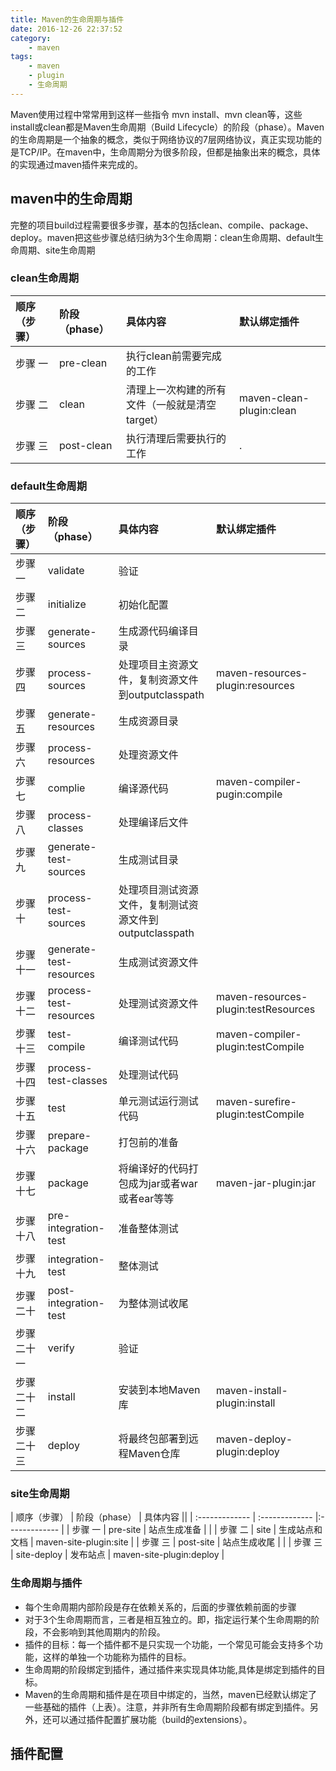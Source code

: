 ```yaml
---
title: Maven的生命周期与插件
date: 2016-12-26 22:37:52
category:
    - maven
tags:
    - maven
    - plugin
    - 生命周期
---
```

Maven使用过程中常常用到这样一些指令 mvn install、mvn clean等，这些install或clean都是Maven生命周期（Build Lifecycle）的阶段（phase）。Maven的生命周期是一个抽象的概念，类似于网络协议的7层网络协议，真正实现功能的是TCP/IP。在maven中，生命周期分为很多阶段，但都是抽象出来的概念，具体的实现通过maven插件来完成的。

## maven中的生命周期
完整的项目build过程需要很多步骤，基本的包括clean、compile、package、deploy。maven把这些步骤总结归纳为3个生命周期：clean生命周期、default生命周期、site生命周期

### clean生命周期
| 顺序（步骤）    | 阶段（phase）  | 具体内容    |默认绑定插件    |
| :------------- | :------------- |:------------- |:------------- |
| 步骤 一      |  pre-clean  | 执行clean前需要完成的工作 |     |
| 步骤 二      |  clean      | 清理上一次构建的所有文件（一般就是清空target） | maven-clean-plugin:clean  |
| 步骤 三      |  post-clean | 执行清理后需要执行的工作  |   .  |  

<!-- more -->

### default生命周期
| 顺序（步骤）    | 阶段（phase）  | 具体内容    | 默认绑定插件    |
| :------------- | :------------- |:------------- |:------------- |
| 步骤 一    | validate   |  验证     |  |
| 步骤 二    | initialize   |  初始化配置   |  |
| 步骤 三    | generate-sources   |  生成源代码编译目录  |  |
| 步骤 四    | process-sources   | 处理项目主资源文件，复制资源文件到outputclasspath  | maven-resources-plugin:resources  |
| 步骤 五    | generate-resources   |  生成资源目录     |   |
| 步骤 六    | process-resources    |  处理资源文件     ||
| 步骤 七    | complie    |  编译源代码     | maven-compiler-pugin:compile  |
| 步骤 八    | process-classes    |  处理编译后文件   |  |
| 步骤 九    | generate-test-sources    | 生成测试目录  |    |
| 步骤 十    | process-test-sources    |  处理项目测试资源文件，复制测试资源文件到outputclasspath  |       |
| 步骤 十一    | generate-test-resources    | 生成测试资源文件      |   |
| 步骤 十二    | process-test-resources    | 处理测试资源文件    | maven-resources-plugin:testResources  |
| 步骤 十三    | test-compile    | 编译测试代码      |  maven-compiler-plugin:testCompile  |
| 步骤 十四    | process-test-classes    |  处理测试代码     |    |
| 步骤 十五    | test    | 单元测试运行测试代码      | maven-surefire-plugin:testCompile  |
| 步骤 十六    | prepare-package    |  打包前的准备    |  |
| 步骤 十七    | package    | 将编译好的代码打包成为jar或者war或者ear等等    |  maven-jar-plugin:jar  |
| 步骤 十八    | pre-integration-test    |  准备整体测试    |  |
| 步骤 十九    | integration-test    |  整体测试     |   |
| 步骤 二十    | post-integration-test    | 为整体测试收尾   |   |  
| 步骤 二十一    | verify    |  验证     |  |
| 步骤 二十二    | install    |  安装到本地Maven库     |  maven-install-plugin:install  |
| 步骤 二十三    | deploy    | 将最终包部署到远程Maven仓库    |  maven-deploy-plugin:deploy  |

### site生命周期
| 顺序（步骤）    | 阶段（phase）  | 具体内容    ||
| :------------- | :------------- |:------------- |
| 步骤 一      |  pre-site  | 站点生成准备     |  |
| 步骤 二      |  site      | 生成站点和文档  | maven-site-plugin:site  |
| 步骤 三      |  post-site | 站点生成收尾  |   |
| 步骤 三      |  site-deploy | 发布站点  | maven-site-plugin:deploy  |

### 生命周期与插件
- 每个生命周期内部阶段是存在依赖关系的，后面的步骤依赖前面的步骤
- 对于3个生命周期而言，三者是相互独立的。即，指定运行某个生命周期的阶段，不会影响到其他周期内的阶段。
- 插件的目标：每一个插件都不是只实现一个功能，一个常见可能会支持多个功能，这样的单独一个功能称为插件的目标。
- 生命周期的阶段绑定到插件，通过插件来实现具体功能,具体是绑定到插件的目标。
- Maven的生命周期和插件是在项目中绑定的，当然，maven已经默认绑定了一些基础的插件（上表）。注意，并非所有生命周期阶段都有绑定到插件。另外，还可以通过插件配置扩展功能（build的extensions）。

## 插件配置
```

```
